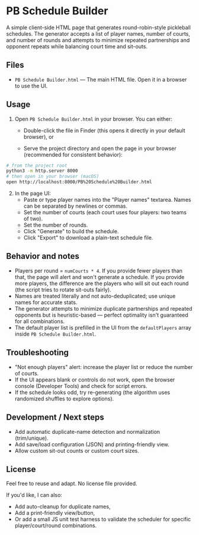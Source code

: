 PB Schedule Builder
===================

A simple client-side HTML page that generates round-robin-style pickleball schedules. The generator accepts a list of player names, number of courts, and number of rounds and attempts to minimize repeated partnerships and opponent repeats while balancing court time and sit-outs.

Files
-----

- `PB Schedule Builder.html` — The main HTML file. Open it in a browser to use the UI.

Usage
-----

1. Open `PB Schedule Builder.html` in your browser. You can either:

   - Double-click the file in Finder (this opens it directly in your default browser), or

   - Serve the project directory and open the page in your browser (recommended for consistent behavior):

```bash
# from the project root
python3 -m http.server 8000
# then open in your browser (macOS)
open http://localhost:8000/PB%20Schedule%20Builder.html
```

2. In the page UI:
   - Paste or type player names into the "Player names" textarea. Names can be separated by newlines or commas.
   - Set the number of courts (each court uses four players: two teams of two).
   - Set the number of rounds.
   - Click "Generate" to build the schedule.
   - Click "Export" to download a plain-text schedule file.

Behavior and notes
------------------
- Players per round = `numCourts * 4`. If you provide fewer players than that, the page will alert and won't generate a schedule. If you provide more players, the difference are the players who will sit out each round (the script tries to rotate sit-outs fairly).
- Names are treated literally and not auto-deduplicated; use unique names for accurate stats.
- The generator attempts to minimize duplicate partnerships and repeated opponents but is heuristic-based — perfect optimality isn't guaranteed for all combinations.
- The default player list is prefilled in the UI from the `defaultPlayers` array inside `PB Schedule Builder.html`.

Troubleshooting
---------------
- "Not enough players" alert: increase the player list or reduce the number of courts.
- If the UI appears blank or controls do not work, open the browser console (Developer Tools) and check for script errors.
- If the schedule looks odd, try re-generating (the algorithm uses randomized shuffles to explore options).

Development / Next steps
------------------------
- Add automatic duplicate-name detection and normalization (trim/unique).
- Add save/load configuration (JSON) and printing-friendly view.
- Allow custom sit-out counts or custom court sizes.

License
-------
Feel free to reuse and adapt. No license file provided.

If you'd like, I can also:
- Add auto-cleanup for duplicate names,
- Add a print-friendly view/button,
- Or add a small JS unit test harness to validate the scheduler for specific player/court/round combinations.

